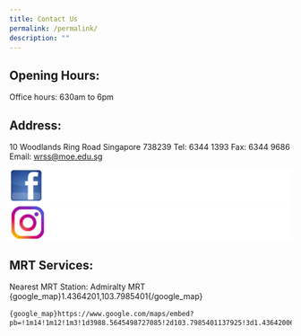 ```yaml
---
title: Contact Us
permalink: /permalink/
description: ""
---
```

Opening Hours:
--------------
Office hours: 630am to 6pm

Address:
--------
10 Woodlands Ring Road 
Singapore 738239 
Tel: 6344 1393 Fax: 6344 9686  
Email: wrss@moe.edu.sg

[![](/images/fb%20logo%202.png)](https://www.facebook.com/100064001892393)
[![](/images/ig%20logo%202.png)](https://www.instagram.com/wrssofficial/)

MRT Services:
-------------
Nearest MRT Station: Admiralty MRT
{google_map}1.4364201,103.7985401{/google_map}


    {google_map}https://www.google.com/maps/embed?pb=!1m14!1m12!1m3!1d3988.5645498727085!2d103.7985401137925!3d1.4364200616936558!2m3!1f0!2f0!3f0!3m2!1i1024!2i768!4f13.1!5e0!3m2!1sen!2ssg!4v1675087623720!5m2!1sen!2ssg{/google_map}